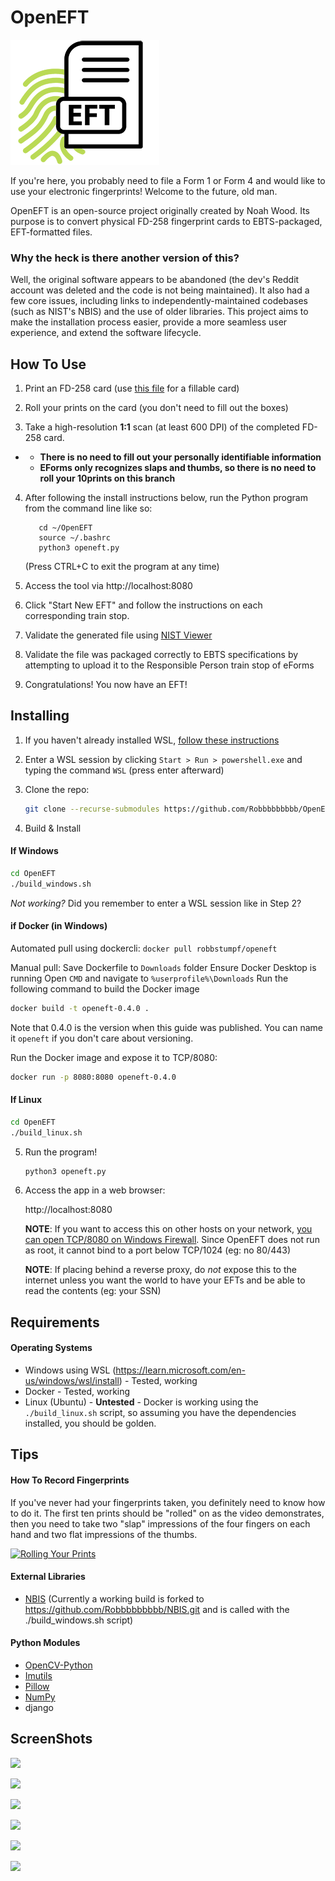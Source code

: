 # OpenEFT

<img src="static/openeftmed.png" />

If you're here, you probably need to file a Form 1 or Form 4 and would like to use your electronic fingerprints! Welcome to the future, old man.

OpenEFT is an open-source project originally created by Noah Wood. Its purpose is to convert physical FD-258 fingerprint cards to EBTS-packaged, EFT-formatted files.

### Why the heck is there another version of this?

Well, the original software appears to be abandoned (the dev's Reddit account was deleted and the code is not being maintained). It also had a few core issues, including links to independently-maintained codebases (such as NIST's NBIS) and the use of older libraries. This project aims to make the installation process easier, provide a more seamless user experience, and extend the software lifecycle.

## How To Use

1. Print an FD-258 card (use <a href=fd-258-110120.pdf>this file</a> for a fillable card)

2. Roll your prints on the card (you don't need to fill out the boxes)

3. Take a high-resolution **1:1** scan (at least 600 DPI) of the completed FD-258 card.
- - **There is no need to fill out your personally identifiable information**
  - **EForms only recognizes slaps and thumbs, so there is no need to roll your 10prints on this branch**

4. After following the install instructions below, run the Python program from the command line like so:

   ```
      cd ~/OpenEFT
      source ~/.bashrc
      python3 openeft.py
   ```

   (Press CTRL+C to exit the program at any time)

5. Access the tool via http://localhost:8080

6. Click "Start New EFT" and follow the instructions on each corresponding train stop.

7. Validate the generated file using <a href="https://www.netxsolutions.co.uk/NISTViewer.aspx" target="_blank">NIST Viewer</a>

8. Validate the file was packaged correctly to EBTS specifications by attempting to upload it to the Responsible Person train stop of eForms

9. Congratulations! You now have an EFT!


## Installing

1. If you haven't already installed WSL, <a href="https://learn.microsoft.com/en-us/windows/wsl/install" target="_blank">follow these instructions</a>
2. Enter a WSL session by clicking `Start > Run > powershell.exe` and typing the command `WSL` (press enter afterward)
3. Clone the repo:

   ```sh
   git clone --recurse-submodules https://github.com/Robbbbbbbbb/OpenEFT.git
   ```

4. Build & Install

#### If Windows

   ```sh   
   cd OpenEFT
   ./build_windows.sh
   ```
*Not working?* Did you remember to enter a WSL session like in Step 2?

#### if Docker (in Windows)

Automated pull using dockercli: `docker pull robbstumpf/openeft`

Manual pull:
Save Dockerfile to `Downloads` folder
Ensure Docker Desktop is running
Open `CMD` and navigate to `%userprofile%\Downloads`
Run the following command to build the Docker image

```sh
docker build -t openeft-0.4.0 .
```
Note that 0.4.0 is the version when this guide was published. You can name it `openeft` if you don't care about versioning.

Run the Docker image and expose it to TCP/8080:

```sh
docker run -p 8080:8080 openeft-0.4.0
```

#### If Linux

   ```sh
   cd OpenEFT
   ./build_linux.sh
   ```

5. Run the program!

   ```bash
   python3 openeft.py

6. Access the app in a web browser:

   http://localhost:8080

   **NOTE**: If you want to access this on other hosts on your network, <a href="https://archive.is/1GBWH" target="_blank">you can open TCP/8080 on Windows Firewall</a>. Since OpenEFT does not run as root, it cannot bind to a port below TCP/1024 (eg: no 80/443)
   
   **NOTE**: If placing behind a reverse proxy, do _not_ expose this to the internet unless you want the world to have your EFTs and be able to read the contents (eg: your SSN)

## Requirements

#### Operating Systems

* Windows using WSL (https://learn.microsoft.com/en-us/windows/wsl/install) - Tested, working
* Docker - Tested, working
* Linux (Ubuntu) - **Untested** - Docker is working using the `./build_linux.sh` script, so assuming you have the dependencies installed, you should be golden.

## Tips

#### How To Record Fingerprints

If you've never had your fingerprints taken, you definitely need to know how to do it. The first ten prints should be "rolled" on as the video demonstrates, then you need to take two "slap" impressions of the four fingers on each hand and two flat impressions of the thumbs.

[![Rolling Your Prints](http://img.youtube.com/vi/47YLGj_yLVA/0.jpg)](//www.youtube.com/watch?v=47YLGj_yLVA "Fingerprinting Technique")


#### External Libraries

* [NBIS](https://www.nist.gov/services-resources/software/nist-biometric-image-software-nbis) (Currently a working build is forked to https://github.com/Robbbbbbbbb/NBIS.git and is called with the ./build_windows.sh script)

#### Python Modules

* [OpenCV-Python](https://github.com/opencv/opencv-python)
* [Imutils](https://github.com/PyImageSearch/imutils)
* [Pillow](https://python-pillow.org/)
* [NumPy](https:://numpy.org)
* django

## ScreenShots

![](![](images/openeft1.jpg))

![](images/openeft2.jpg)

![](images/openeft5.jpg)

![](images/openeft6.jpg)

![](images/openeft9.jpg)

![](images/openeft10.jpg)

